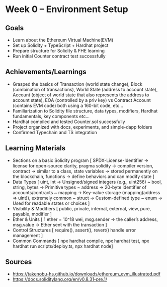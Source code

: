 # Week 0 – Environment Setup

## Goals

- Learn about the Ethereum Virtual Machine(EVM)
- Set up Solidity + TypeScript + Hardhat project
- Prepare structure for Solidity & FHE learning
- Run initial Counter contract test successfully

## Achievements/Learnings

- Grasped the basics of Transaction (world state change), Block (combination of transactions), World State (address to account state), Account (object of world state that also represents the address to account state), EOA (controlled by a priv key) vs Contract Account (contains EVM code) both using a 160-bit code, etc...
- Familiarization to Solidity file structure, data types, modifiers, Hardhat fundamentals, key components etc...
- Hardhat compiled and tested Counter.sol successfully
- Project organized with docs, experiments, and simple-dapp folders
- Confirmed Typechain and TS integration

## Learning Materials

- Sections on a basic Solidity program [ SPDX-License-Identifier → license for open-source clarity, pragma solidity → compiler version, contract → similar to a class, state variables → stored permanently on the blockchain, functions → define behaviors and can modify state ]
- Data Types [ uint, int -> Unsigned/signed integers (e.g., uint256) ~ bool, string, bytes -> Primitive types ~ address -> 20-byte identifier of accounts/contracts ~ mapping -> Key-value storage (mapping(address => uint)), extremely common ~ struct -> Custom-defined type ~ enum -> Used for readable states or choices ]
- Visibility & Modifiers [ public, private, internal, external, view, pure, payable, modifier ]
- Ether & Units [ 1 ether = 10^18 wei, msg.sender → the caller’s address, msg.value → Ether sent with the transaction ]
- Control Structures [ require(), assert(), revert() handle error management ]
- Common Commands [ npx hardhat compile, npx hardhat test, npx hardhat run scripts/deploy.ts, npx hardhat node]

## Sources

- https://takenobu-hs.github.io/downloads/ethereum_evm_illustrated.pdf
- https://docs.soliditylang.org/en/v0.8.31-pre.1/
